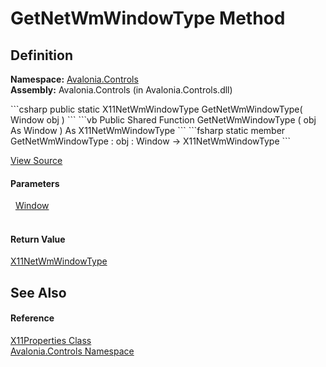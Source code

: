 # GetNetWmWindowType Method




## Definition
**Namespace:** <a href="N_Avalonia_Controls">Avalonia.Controls</a>  
**Assembly:** Avalonia.Controls (in Avalonia.Controls.dll)

<Tabs groupId="api-code-preview">
<TabItem value="csharp" label="C#">
```csharp
public static X11NetWmWindowType GetNetWmWindowType(
	Window obj
)
```
</TabItem>
<TabItem value="vb" label="VB">
```vb
Public Shared Function GetNetWmWindowType ( 
	obj As Window
) As X11NetWmWindowType
```
</TabItem>
<TabItem value="fsharp" label="F#">
```fsharp
static member GetNetWmWindowType : 
        obj : Window -> X11NetWmWindowType 
```
</TabItem>
</Tabs>



<a href="https://github.com/AvaloniaUI/Avalonia/tree/master/src/Avalonia.Controls/Platform/X11Properties.cs#L16" title="View the source code">View Source</a>



#### Parameters
<dl><dt>  <a href="T_Avalonia_Controls_Window">Window</a></dt><dd> </dd></dl>

#### Return Value
<a href="T_Avalonia_Controls_Platform_X11NetWmWindowType">X11NetWmWindowType</a>

## See Also


#### Reference
<a href="T_Avalonia_Controls_X11Properties">X11Properties Class</a>  
<a href="N_Avalonia_Controls">Avalonia.Controls Namespace</a>  

